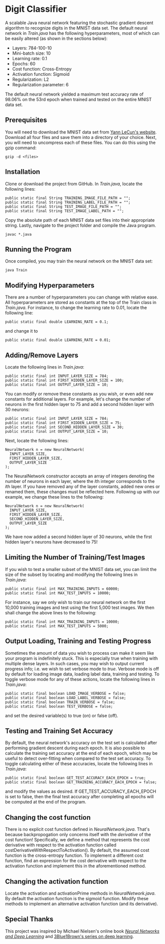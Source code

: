 # Digit Classifier
A scalable Java neural network featuring the stochastic gradient descent algorithm to recognize digits in the MNIST data set. The default neural network in *Train.java* has the following hyperparameters, most of which can be easily altered (as shown in the sections below):
* Layers: 784-100-10
* Mini-batch size: 10
* Learning rate: 0.1
* Epochs: 60
* Cost function: Cross-Entropy
* Activation function: Sigmoid
* Regularization: L2
* Regularization parameter: 6

The default neural network yielded a maximum test accuracy rate of 98.06% on the 53rd epoch when trained and tested on the entire MNIST data set.
## Prerequisites
You will need to download the MNIST data set from [Yann LeCun's website](http://yann.lecun.com/exdb/mnist/index.html). Download all four files and save them into a directory of your choice. Next, you will need to uncompress each of these files. You can do this using the gzip command:
```
gzip -d <files>
```
## Installation
Clone or download the project from GitHub. In *Train.java*, locate the following lines:
```
public static final String TRAINING_IMAGE_FILE_PATH = "";
public static final String TRAINING_LABEL_FILE_PATH = "";
public static final String TEST_IMAGE_FILE_PATH = "";
public static final String TEST_IMAGE_LABEL_PATH = "";
```
Copy the absolute path of each MNIST data set files into their appropriate string. Lastly, navigate to the project folder and compile the Java program.
```
javac *.java
```
## Running the Program
Once compiled, you may train the neural network on the MNIST data set:
```
java Train
```
## Modifying Hyperparameters
There are a number of hyperparameters you can change with relative ease. All hyperparameters are stored as constants at the top of the Train class in *Train.java*. For instance, to change the learning rate to 0.01, locate the following line:
```
public static final double LEARNING_RATE = 0.1;
```
and change it to
```
public static final double LEARNING_RATE = 0.01;
```
## Adding/Remove Layers
Locate the following lines in *Train.java*:
```
public static final int INPUT_LAYER_SIZE = 784;
public static final int FIRST_HIDDEN_LAYER_SIZE = 100;
public static final int OUTPUT_LAYER_SIZE = 10;
```
You can modify or remove these constants as you wish, or even add new constants for additional layers. For example, let's change the number of neurons in the first hidden layer to 75 and add a second hidden layer with 30 neurons:
```
public static final int INPUT_LAYER_SIZE = 784;
public static final int FIRST_HIDDEN_LAYER_SIZE = 75;
public static final int SECOND_HIDDEN_LAYER_SIZE = 30;
public static final int OUTPUT_LAYER_SIZE = 10;
```
Next, locate the following lines:
```
NeuralNetwork n = new NeuralNetwork(
  INPUT_LAYER_SIZE,
  FIRST_HIDDEN_LAYER_SIZE,
  OUTPUT_LAYER_SIZE
);
```
The NeuralNetwork constructor accepts an array of integers denoting the number of neurons in each layer, where the *i*th integer corresponds to the *i*th layer. If you have removed any of the layer constants, added new ones or renamed them, these changes must be reflected here. Following up with our example, we change these lines to the following:
```
NeuralNetwork n = new NeuralNetwork(
  INPUT_LAYER_SIZE,
  FIRST_HIDDEN_LAYER_SIZE,
  SECOND_HIDDEN_LAYER_SIZE,
  OUTPUT_LAYER_SIZE
);
```
We have now added a second hidden layer of 30 neurons, while the first hidden layer's neurons have decreased to 75!
## Limiting the Number of Training/Test Images
If you wish to test a smaller subset of the MNIST data set, you can limit the size of the subset by locating and modifying the following lines in *Train.java*:
```
public static final int MAX_TRAINING_INPUTS = 60000;
public static final int MAX_TEST_INPUTS = 10000;
```
For instance, say we only wish to train our neural network on the first 10,000 training images and test using the first 5,000 test images. We then shall change the above lines to the following:
```
public static final int MAX_TRAINING_INPUTS = 10000;
public static final int MAX_TEST_INPUTS = 5000;
```
## Output Loading, Training and Testing Progress
Sometimes the amount of data you wish to process can make it seem like your program is indefinitely stuck. This is especially true when training with multiple dense layers. In such cases, you may wish to output current progress info; i.e. we wish to set verbose mode to *true*. Verbose mode is off by default for loading image data, loading label data, training and testing. To toggle verbose mode for any of these actions, locate the following lines in *Train.java*:
```
public static final boolean LOAD_IMAGE_VERBOSE = false;
public static final boolean LOAD_LABEL_VERBOSE = false;
public static final boolean TRAIN_VERBOSE = false;
public static final boolean TEST_VERBOSE = false;
```
and set the desired variable(s) to true (on) or false (off).
## Testing and Training Set Accuracy
By default, the neural network's accuracy on the test set is calculated after performing gradient descent during each epoch. It is also possible to calculate the training set accuracy at the end of each epoch, which may be useful to detect over-fitting when compared to the test set accuracy. To toggle calculating either of these accuracies, locate the following lines in *Train.java*:
```
public static final boolean GET_TEST_ACCURACY_EACH_EPOCH = true;
public static final boolean GET_TRAINING_ACCURACY_EACH_EPOCH = false;
```
and modify the values as desired. If GET_TEST_ACCURACY_EACH_EPOCH is set to false, then the final test accuracy after completing all epochs will be computed at the end of the program.
## Changing the cost function
There is no explicit cost function defined in *NeuralNetwork.java*. That's because backpropogation only concerns itself with the *derivative* of the cost function! Specifically, we define a method that represents the cost derivative with respect to the activation function called costDerivativeWithRespectToActivation(). By default, the assumed cost function is the cross-entropy function. To implement a different cost function, find an expression for the cost derivative with respect to the activation function and implement this in the aforementioned method.
## Changing the activation function
Locate the activation and activationPrime methods in *NeuralNetwork.java*. By default the activation function is the sigmoid function. Modify these methods to implement an alternative activation function (and its derivative).
## Special Thanks
This project was inspired by Michael Nielsen's online book [*Neural Networks and Deep Learning*](http://neuralnetworksanddeeplearning.com/) and [3Blue1Brown's series on deep learning](https://www.youtube.com/playlist?list=PLZHQObOWTQDNU6R1_67000Dx_ZCJB-3pi).
